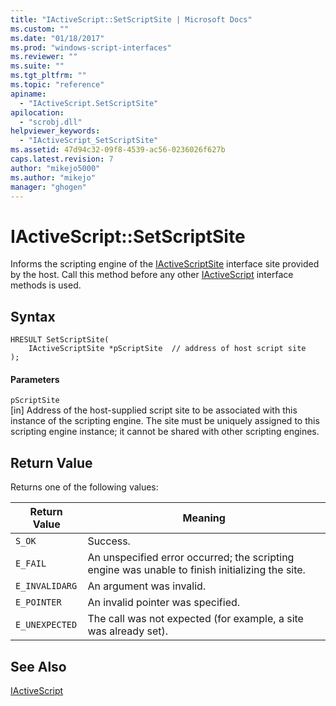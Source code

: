 ```yaml
---
title: "IActiveScript::SetScriptSite | Microsoft Docs"
ms.custom: ""
ms.date: "01/18/2017"
ms.prod: "windows-script-interfaces"
ms.reviewer: ""
ms.suite: ""
ms.tgt_pltfrm: ""
ms.topic: "reference"
apiname: 
  - "IActiveScript.SetScriptSite"
apilocation: 
  - "scrobj.dll"
helpviewer_keywords: 
  - "IActiveScript_SetScriptSite"
ms.assetid: 47d94c32-09f8-4539-ac56-0236026f627b
caps.latest.revision: 7
author: "mikejo5000"
ms.author: "mikejo"
manager: "ghogen"
---
```

# IActiveScript::SetScriptSite
Informs the scripting engine of the [IActiveScriptSite](../../winscript/reference/iactivescriptsite.md) interface site provided by the host. Call this method before any other [IActiveScript](../../winscript/reference/iactivescript.md) interface methods is used.  
  
## Syntax  
  
```  
HRESULT SetScriptSite(  
    IActiveScriptSite *pScriptSite  // address of host script site  
);  
```  
  
#### Parameters  
 `pScriptSite`  
 [in] Address of the host-supplied script site to be associated with this instance of the scripting engine. The site must be uniquely assigned to this scripting engine instance; it cannot be shared with other scripting engines.  
  
## Return Value  
 Returns one of the following values:  
  
|Return Value|Meaning|  
|------------------|-------------|  
|`S_OK`|Success.|  
|`E_FAIL`|An unspecified error occurred; the scripting engine was unable to finish initializing the site.|  
|`E_INVALIDARG`|An argument was invalid.|  
|`E_POINTER`|An invalid pointer was specified.|  
|`E_UNEXPECTED`|The call was not expected (for example, a site was already set).|  
  
## See Also  
 [IActiveScript](../../winscript/reference/iactivescript.md)